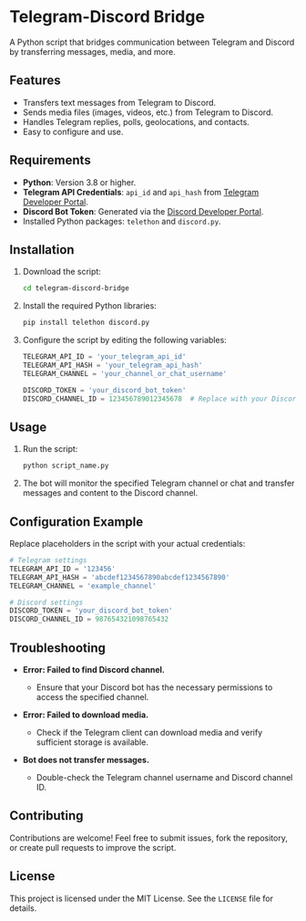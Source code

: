 # Telegram-Discord Bridge

A Python script that bridges communication between Telegram and Discord by transferring messages, media, and more.

## Features

- Transfers text messages from Telegram to Discord.
- Sends media files (images, videos, etc.) from Telegram to Discord.
- Handles Telegram replies, polls, geolocations, and contacts.
- Easy to configure and use.

## Requirements

- **Python**: Version 3.8 or higher.
- **Telegram API Credentials**: `api_id` and `api_hash` from [Telegram Developer Portal](https://my.telegram.org/apps).
- **Discord Bot Token**: Generated via the [Discord Developer Portal](https://discord.com/developers/applications).
- Installed Python packages: `telethon` and `discord.py`.

## Installation

1. Download the script:
   ```bash
   cd telegram-discord-bridge
   ```

2. Install the required Python libraries:
   ```bash
   pip install telethon discord.py
   ```

3. Configure the script by editing the following variables:
   ```python
   TELEGRAM_API_ID = 'your_telegram_api_id'
   TELEGRAM_API_HASH = 'your_telegram_api_hash'
   TELEGRAM_CHANNEL = 'your_channel_or_chat_username'

   DISCORD_TOKEN = 'your_discord_bot_token'
   DISCORD_CHANNEL_ID = 123456789012345678  # Replace with your Discord channel ID
   ```

## Usage

1. Run the script:
   ```bash
   python script_name.py
   ```
2. The bot will monitor the specified Telegram channel or chat and transfer messages and content to the Discord channel.

## Configuration Example

Replace placeholders in the script with your actual credentials:

```python
# Telegram settings
TELEGRAM_API_ID = '123456'
TELEGRAM_API_HASH = 'abcdef1234567890abcdef1234567890'
TELEGRAM_CHANNEL = 'example_channel'

# Discord settings
DISCORD_TOKEN = 'your_discord_bot_token'
DISCORD_CHANNEL_ID = 987654321098765432
```

## Troubleshooting

- **Error: Failed to find Discord channel.**
  - Ensure that your Discord bot has the necessary permissions to access the specified channel.

- **Error: Failed to download media.**
  - Check if the Telegram client can download media and verify sufficient storage is available.

- **Bot does not transfer messages.**
  - Double-check the Telegram channel username and Discord channel ID.

## Contributing

Contributions are welcome! Feel free to submit issues, fork the repository, or create pull requests to improve the script.

## License

This project is licensed under the MIT License. See the `LICENSE` file for details.
